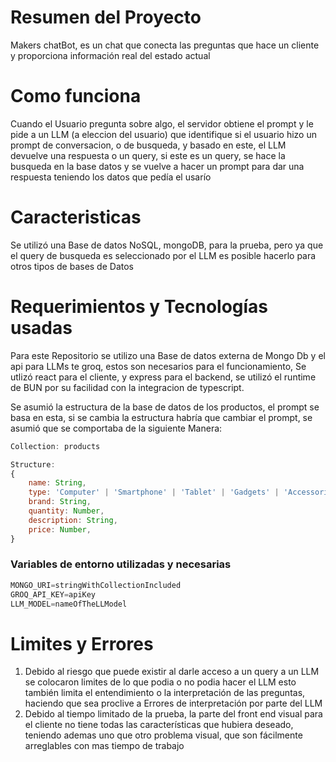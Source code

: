 # Resumen del Proyecto

Makers chatBot, es un chat que conecta las preguntas que hace un cliente y proporciona información real del estado actual

# Como funciona

Cuando el Usuario pregunta sobre algo, el servidor obtiene el prompt y le pide a un LLM (a eleccion del usuario) que identifique si el usuario hizo un prompt de conversacion, o de busqueda, y basado en este, el LLM devuelve una respuesta o un query, si este es un query, se hace la busqueda en la base datos y se vuelve a hacer un prompt para dar una respuesta teniendo los datos que pedía el usarío

# Caracteristicas

Se utilizó una Base de datos NoSQL, mongoDB, para la prueba, pero ya que el query de busqueda es seleccionado por el LLM es posible hacerlo para otros tipos de bases de Datos

# Requerimientos y Tecnologías usadas

Para este Repositorio se utilizo una Base de datos externa de Mongo Db y el api para LLMs te groq, estos son necesarios para el funcionamiento, Se utlizó react para el cliente, y express para el backend, se utilizó el runtime de BUN por su facilidad con la integracion de typescript.

Se asumió la estructura de la base de datos de los productos, el prompt se basa en esta, si se cambia la estructura habría que cambiar el prompt, se asumió que se comportaba de la siguiente Manera:

```javascript
Collection: products

Structure:
{
    name: String,
	type: 'Computer' | 'Smartphone' | 'Tablet' | 'Gadgets' | 'Accessories',
	brand: String,
	quantity: Number,
	description: String,
	price: Number,
}

```

### Variables de entorno utilizadas y necesarias

```javascript
MONGO_URI=stringWithCollectionIncluded
GROQ_API_KEY=apiKey
LLM_MODEL=nameOfTheLLModel
```

# Limites y Errores

1. Debido al riesgo que puede existir al darle acceso a un query a un LLM se colocaron limites de lo que podia o no podia hacer el LLM esto también limita el entendimiento o la interpretación de las preguntas, haciendo que sea proclive a Errores de interpretación por parte del LLM
2. Debido al tiempo limitado de la prueba, la parte del front end visual para el cliente no tiene todas las características que hubiera deseado, teniendo ademas uno que otro problema visual, que son fácilmente arreglables con mas tiempo de trabajo
